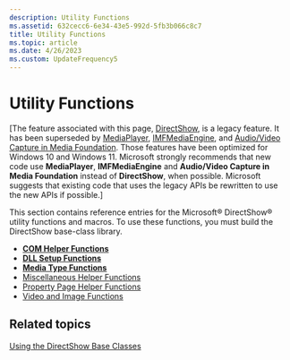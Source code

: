 ```yaml
---
description: Utility Functions
ms.assetid: 632cecc6-6e34-43e5-992d-5fb3b066c8c7
title: Utility Functions
ms.topic: article
ms.date: 4/26/2023
ms.custom: UpdateFrequency5
---
```


# Utility Functions

\[The feature associated with this page, [DirectShow](/windows/win32/directshow/directshow), is a legacy feature. It has been superseded by [MediaPlayer](/uwp/api/Windows.Media.Playback.MediaPlayer), [IMFMediaEngine](/windows/win32/api/mfmediaengine/nn-mfmediaengine-imfmediaengine), and [Audio/Video Capture in Media Foundation](windows/win32/medfound/audio-video-capture-in-media-foundation). Those features have been optimized for Windows 10 and Windows 11. Microsoft strongly recommends that new code use **MediaPlayer**, **IMFMediaEngine** and **Audio/Video Capture in Media Foundation** instead of **DirectShow**, when possible. Microsoft suggests that existing code that uses the legacy APIs be rewritten to use the new APIs if possible.\]

This section contains reference entries for the Microsoft® DirectShow® utility functions and macros. To use these functions, you must build the DirectShow base-class library.

-   [**COM Helper Functions**](com-helper-functions.md)
-   [**DLL Setup Functions**](dll-setup-functions.md)
-   [**Media Type Functions**](media-type-functions.md)
-   [Miscellaneous Helper Functions](miscellaneous-helper-functions.md)
-   [Property Page Helper Functions](property-page-helper-functions.md)
-   [Video and Image Functions](video-and-image-functions.md)

## Related topics

<dl> <dt>

[Using the DirectShow Base Classes](using-the-directshow-base-classes.md)
</dt> </dl>

 

 



